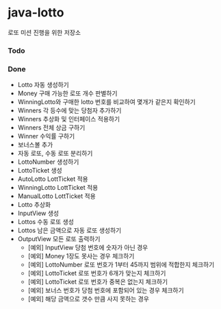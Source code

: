 # java-lotto
로또 미션 진행을 위한 저장소

### Todo

### Done
* Lotto 자동 생성하기
* Money 구매 가능한 로또 개수 판별하기
* WinningLotto와 구매한 lotto 번호를 비교하여 몇개가 같은지 확인하기
* Winners 각 등수에 맞는 당첨자 추가하기
* Winners 추상화 및 인터페이스 적용하기
* Winners 전체 상금 구하기
* Winner 수익률 구하기
* 보너스볼 추가
* 자동 로또, 수동 로또 분리하기
* LottoNumber 생성하기
* LottoTicket 생성
* AutoLotto LottTicket 적용
* WinningLotto LottTicket 적용
* ManualLotto LottTicket 적용
* Lotto 추상화
* InputView 생성
* Lottos 수동 로또 생성
* Lottos 남은 금액으로 자동 로또 생성하기
* OutputView 모든 로또 출력하기
    * [예외] InputView 당첨 번호에 숫자가 아닌 경우
    * [예외] Money 1장도 못사는 경우 체크하기
    * [예외] LottoNumber 로또 번호가 1부터 45까지 범위에 적합한지 체크하기
    * [예외] LottoTicket 로또 번호가 6개가 맞는지 체크하기
    * [예외] LottoTicket 로또 번호가 중복은 없는지 체크하기
    * [예외] 보너스 번호가 당첨 번호에 포함되어 있는 경우 체크하기
    * [예외] 해당 금액으로 갯수 만큼 사지 못하는 경우

